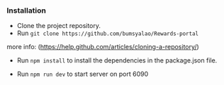 ### Installation

- Clone the project repository.
- Run ```git clone https://github.com/bumsyalao/Rewards-portal```

more info: (https://help.github.com/articles/cloning-a-repository/)
- Run ``` npm install ``` to install the dependencies in the package.json file.

- Run ``` npm run dev ``` to start server on port 6090 
